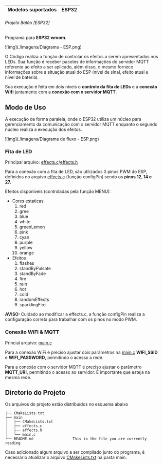 | Modelos suportados | ESP32 |
| ------------------ | ----- |

###### _Projeto Balão [ESP32]_

Programa para **ESP32 wroom.**

![img](./imagens/Diagrama - ESP.png)

O Código realiza a função de controlar os efeitos a serem apresentados nos LEDs. Sua função é receber pacotes de informações do servidor MQTT referente ao efeito a ser aplicado, além disso, o mesmo fornece informações sobre a situação atual do ESP (nível de sínal, efeito atual e nível de bateria).

Sua execução é feita em dois níveis o **controle da fita de LEDs** e a **conexão Wifi** juntamente com a **conexão com o servidor MQTT.**

## Modo de Uso

A execução de forma paralela, onde o ESP32 utiliza um núcleo para gerenciamento da comunicação com o servidor MQTT enquanto o segundo núcleo realiza a execução dos efeitos.


![img](./imagens/Diagrama de fluxo - ESP.png)

### Fita de LED

Principal arquivo: [effects.c](./main/effects.c)/[effects.h](./main/effects.h)

Para a conexão com a fita de LED, são utilizados 3 pinos PWM do ESP, definidos no arquivo [effects.c](./main/effects.c) (função configPin) sendo os **pinos 12, 14 e 27.**

Efeitos disponíveis (controladas pela função MENU):

* Cores estaticas
  1. red
  2. gree
  3. blue
  4. white
  5. greenLemon
  6. pink
  7. cyan
  8. purple
  9. yellow
  10. orange
* Efeitos
  1. flashes
  2. standByPulsate
  3. standByFade
  4. fire
  5. rain
  6. hot
  7. cold
  8. randomEffects
  9. sparklingFire

**AVISO:** Cuidado ao modificar a effects.c, a função configPin realiza a configuração correta para trabalhar com os pinos no modo PWM.

### Conexão WiFi & MQTT

Princial arquivo: [main.c](./main/main.c)

Para a conexão WiFi é preciso ajustar dois parâmetros na [main.c](./main/main.c) **WIFI_SSID** e **WIFI_PASSWORD,** permitindo o acesso a rede.

Para a conexão com o servidor MQTT é preciso ajustar o parâmetro **MQTT_URI,** permitindo o acesso ao servidor. É importante que esteja na mesma rede.

## Diretorio do Projeto

Os arquivos do projeto estão distribuídos no esquema abaixo

```
├── CMakeLists.txt
├── main
│   ├── CMakeLists.txt
│   ├── effects.c
│   ├── effects.h
│   └── main.c
└── README.md                  This is the file you are currently reading
```

Caso adicionado algum arquivo a ser compilado junto do programa, é necessário atualizar o arquivo [CMakeLists.txt](./main/CMakeLists.txt) na pasta main.
